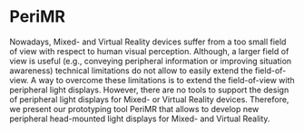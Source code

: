 # PeriMR
Nowadays, Mixed- and Virtual Reality devices suffer from a too small field of view with respect to human visual perception. Although, a larger field of view is useful (e.g., conveying peripheral information or improving situation awareness) technical limitations do not allow to easily extend the field-of-view. A way to overcome these limitations is to extend the field-of-view with peripheral light displays. However, there are no tools to support the design of peripheral light displays for Mixed- or Virtual Reality devices. Therefore, we present our prototyping tool PeriMR that allows to develop new peripheral head-mounted light displays for Mixed- and Virtual Reality.
